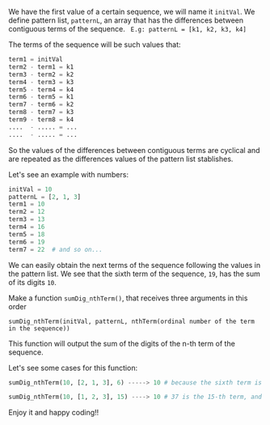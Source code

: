 We have the first value of a certain sequence, we will name it ```initVal```.
We define  pattern list, ```patternL```, an array that has the differences between contiguous terms of the sequence.
``` E.g: patternL = [k1, k2, k3, k4]``` 

The terms of the sequence will be such values that:
```python
term1 = initVal
term2 - term1 = k1
term3 - term2 = k2
term4 - term3 = k3
term5 - term4 = k4
term6 - term5 = k1
term7 - term6 = k2
term8 - term7 = k3
term9 - term8 = k4
....  - ..... = ...
....  - ..... = ...
 ``` 
So the values of the differences between contiguous terms are cyclical and are  repeated as the differences values of the pattern list stablishes.

Let's see an example with numbers:
```python
initVal = 10
patternL = [2, 1, 3]
term1 = 10
term2 = 12
term3 = 13
term4 = 16
term5 = 18
term6 = 19
term7 = 22  # and so on...
```
We can easily obtain the next terms of the sequence following the values in the pattern list.
We see that the sixth term of the sequence, ```19```, has the sum of its digits ```10```.

Make a function ```sumDig_nthTerm()```, that receives three arguments in this order 

 ```sumDig_nthTerm(initVal, patternL, nthTerm(ordinal number of the term in the sequence)) ```

This function will output the sum of the digits of the n-th term of the sequence.

Let's see some cases for this function:
```python
sumDig_nthTerm(10, [2, 1, 3], 6) -----> 10 # because the sixth term is 19 sum of Dig = 1 + 9 = 10. The sequence up to the sixth-Term is: 10, 12, 13, 16, 18, 19

sumDig_nthTerm(10, [1, 2, 3], 15) ----> 10 # 37 is the 15-th term, and 3 + 7 = 10
```
Enjoy it and happy coding!!


